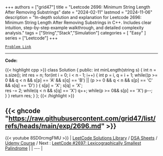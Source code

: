 
+++
authors = ["grid47"]
title = "Leetcode 2696: Minimum String Length After Removing Substrings"
date = "2024-02-11"
lastmod = "2024-11-06"
description = "In-depth solution and explanation for Leetcode 2696: Minimum String Length After Removing Substrings in C++. Includes clear intuition, step-by-step example walkthrough, and detailed complexity analysis."
tags = ["String","Stack","Simulation"]
categories = [
    "Easy"
]
series = ["Leetcode"]
+++



[`Problem Link`](https://leetcode.com/problems/minimum-string-length-after-removing-substrings/description/)

---
**Code:**

{{< highlight cpp >}}
class Solution {
public:
    int minLength(string s) {
        int n = s.size();
        int res = n;
        for(int i = 0; i < n - 1; i++) {
            int p = i, q = i + 1;
            while((p >= 0 && q < n && s[p] == 'A' && s[q] == 'B') ||
               (p >= 0 && q < n && s[p] == 'C' && s[q] == 'D') ) {
                s[p] = 'X';
                s[q] = 'X';                
                res -= 2;
                while(q < n && s[q] == 'X') q++;
                while(p >= 0&& s[p] == 'X') p--;                
            }
        }
        return res;
    }
};
{{< /highlight >}}

{{< ghcode "https://raw.githubusercontent.com/grid47/list/refs/heads/main/exp/2696.md" >}}
---
{{< youtube 8SD0rcmgFMU >}}
| [LeetCode Solutions Library](https://grid47.xyz/leetcode/) / [DSA Sheets](https://grid47.xyz/sheets/) / [Udemy Course](https://grid47.xyz/courses/) / Next : [LeetCode #2697: Lexicographically Smallest Palindrome](https://grid47.xyz/posts/leetcode-2697-lexicographically-smallest-palindrome-solution/) |
| --- |
